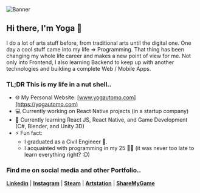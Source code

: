 ![Banner](https://i.ibb.co/sK92xKY/github-Banner-2.png)

## Hi there, I'm Yoga 👋
I do a lot of arts stuff before, from traditional arts until the digital one. One day a cool stuff came into my life => Programming. That thing has been changing my whole life career and makes a new point of view for me. Not only into Frontend, I also learning Backend to keep up with another technologies and building a complete Web / Mobile Apps.
<br>
### TL;DR This is my life in a nut shell..
- 🌐 My Personal Website: [www.yogautomo.com](https://yogautomo.com)
- 💻 Currently working on React Native projects (in a startup company)
- 🚀 Currently learning React JS, React Native, and Game Development (C#, Blender, and Unity 3D)
- ⚡ Fun fact:
  - I graduated as a Civil Engineer 👷.
  - I acquainted with programming in my 25 👨‍💻 (it was never too late to learn everything right? :D)
  
### Find me on social media and other Portfolio..

<span><b>[Linkedin](https://www.linkedin.com/in/tyogautomo/)</b> | </span>
<span><b>[Instagram](http://instagram.com/tyogautomo)</b> | </span>
<span><b>[Steam](https://sharemygame.com/@tyogautomo)</b> | </span>
<span><b>[Artstation](https://www.artstation.com/tyogautomo)</b> | </span>
<span><b>[ShareMyGame](https://sharemygame.com/@tyogautomo)</b></span>
<!--
**tyogautomo/tyogautomo** is a ✨ _special_ ✨ repository because its `README.md` (this file) appears on your GitHub profile.

Here are some ideas to get you started:

- 🔭 I’m currently working on ...
- 🌱 I’m currently learning ...
- 👯 I’m looking to collaborate on ...
- 🤔 I’m looking for help with ...
- 💬 Ask me about ...
- 📫 How to reach me: ...
- 😄 Pronouns: ...
- ⚡ Fun fact: ....a
-->
